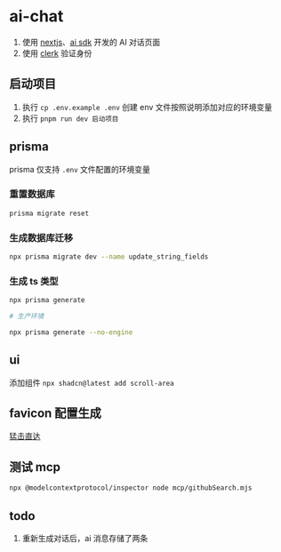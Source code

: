 # ai-chat

1. 使用 [nextjs](https://nextjs.org/)、[ai sdk](https://ai-sdk.dev/) 开发的 AI 对话页面
2. 使用 [clerk](https://clerk.com/) 验证身份

## 启动项目

1. 执行 `cp .env.example .env` 创建 env 文件按照说明添加对应的环境变量
2. 执行 `pnpm run dev 启动项目`

## prisma

prisma 仅支持 `.env` 文件配置的环境变量

### 重置数据库

```bash
prisma migrate reset
```

### 生成数据库迁移

```bash
npx prisma migrate dev --name update_string_fields
```

### 生成 ts 类型

```bash
npx prisma generate

# 生产环境

npx prisma generate --no-engine
```

## ui

添加组件 `npx shadcn@latest add scroll-area`

## favicon 配置生成

[猛击直达](https://realfavicongenerator.net/)

## 测试 mcp

```bash
npx @modelcontextprotocol/inspector node mcp/githubSearch.mjs
```

## todo

1. 重新生成对话后，ai 消息存储了两条
